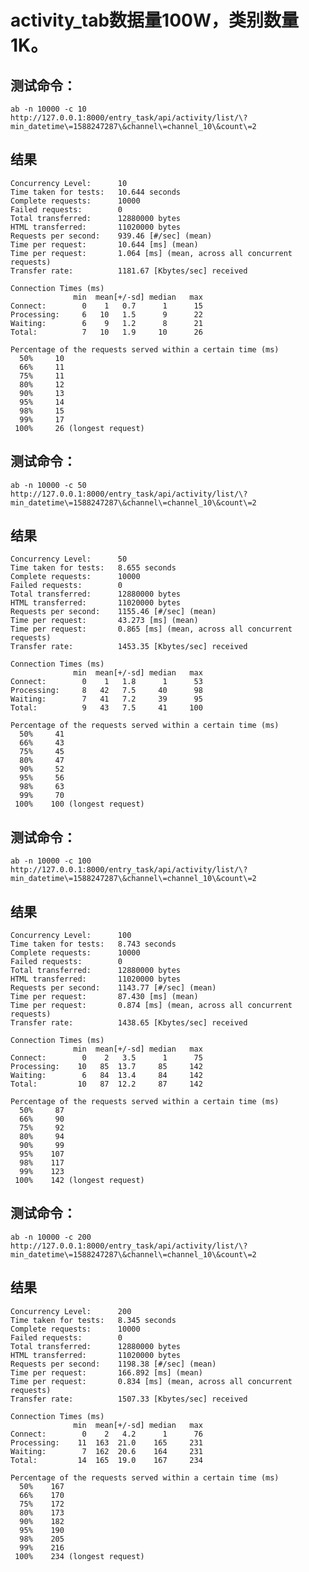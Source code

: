 # activity_tab数据量100W，类别数量1K。



## 测试命令：
`ab -n 10000 -c 10 http://127.0.0.1:8000/entry_task/api/activity/list/\?min_datetime\=1588247287\&channel\=channel_10\&count\=2`
## 结果
```
Concurrency Level:      10
Time taken for tests:   10.644 seconds
Complete requests:      10000
Failed requests:        0
Total transferred:      12880000 bytes
HTML transferred:       11020000 bytes
Requests per second:    939.46 [#/sec] (mean)
Time per request:       10.644 [ms] (mean)
Time per request:       1.064 [ms] (mean, across all concurrent requests)
Transfer rate:          1181.67 [Kbytes/sec] received

Connection Times (ms)
              min  mean[+/-sd] median   max
Connect:        0    1   0.7      1      15
Processing:     6   10   1.5      9      22
Waiting:        6    9   1.2      8      21
Total:          7   10   1.9     10      26

Percentage of the requests served within a certain time (ms)
  50%     10
  66%     11
  75%     11
  80%     12
  90%     13
  95%     14
  98%     15
  99%     17
 100%     26 (longest request)
```
## 测试命令：
`ab -n 10000 -c 50 http://127.0.0.1:8000/entry_task/api/activity/list/\?min_datetime\=1588247287\&channel\=channel_10\&count\=2`
## 结果
```
Concurrency Level:      50
Time taken for tests:   8.655 seconds
Complete requests:      10000
Failed requests:        0
Total transferred:      12880000 bytes
HTML transferred:       11020000 bytes
Requests per second:    1155.46 [#/sec] (mean)
Time per request:       43.273 [ms] (mean)
Time per request:       0.865 [ms] (mean, across all concurrent requests)
Transfer rate:          1453.35 [Kbytes/sec] received

Connection Times (ms)
              min  mean[+/-sd] median   max
Connect:        0    1   1.8      1      53
Processing:     8   42   7.5     40      98
Waiting:        7   41   7.2     39      95
Total:          9   43   7.5     41     100

Percentage of the requests served within a certain time (ms)
  50%     41
  66%     43
  75%     45
  80%     47
  90%     52
  95%     56
  98%     63
  99%     70
 100%    100 (longest request)
```
## 测试命令：
`ab -n 10000 -c 100 http://127.0.0.1:8000/entry_task/api/activity/list/\?min_datetime\=1588247287\&channel\=channel_10\&count\=2`
## 结果
```
Concurrency Level:      100
Time taken for tests:   8.743 seconds
Complete requests:      10000
Failed requests:        0
Total transferred:      12880000 bytes
HTML transferred:       11020000 bytes
Requests per second:    1143.77 [#/sec] (mean)
Time per request:       87.430 [ms] (mean)
Time per request:       0.874 [ms] (mean, across all concurrent requests)
Transfer rate:          1438.65 [Kbytes/sec] received

Connection Times (ms)
              min  mean[+/-sd] median   max
Connect:        0    2   3.5      1      75
Processing:    10   85  13.7     85     142
Waiting:        6   84  13.4     84     142
Total:         10   87  12.2     87     142

Percentage of the requests served within a certain time (ms)
  50%     87
  66%     90
  75%     92
  80%     94
  90%     99
  95%    107
  98%    117
  99%    123
 100%    142 (longest request)
```
## 测试命令：
`ab -n 10000 -c 200 http://127.0.0.1:8000/entry_task/api/activity/list/\?min_datetime\=1588247287\&channel\=channel_10\&count\=2`
## 结果
```
Concurrency Level:      200
Time taken for tests:   8.345 seconds
Complete requests:      10000
Failed requests:        0
Total transferred:      12880000 bytes
HTML transferred:       11020000 bytes
Requests per second:    1198.38 [#/sec] (mean)
Time per request:       166.892 [ms] (mean)
Time per request:       0.834 [ms] (mean, across all concurrent requests)
Transfer rate:          1507.33 [Kbytes/sec] received

Connection Times (ms)
              min  mean[+/-sd] median   max
Connect:        0    2   4.2      1      76
Processing:    11  163  21.0    165     231
Waiting:        7  162  20.6    164     231
Total:         14  165  19.0    167     234

Percentage of the requests served within a certain time (ms)
  50%    167
  66%    170
  75%    172
  80%    173
  90%    182
  95%    190
  98%    205
  99%    216
 100%    234 (longest request)
```